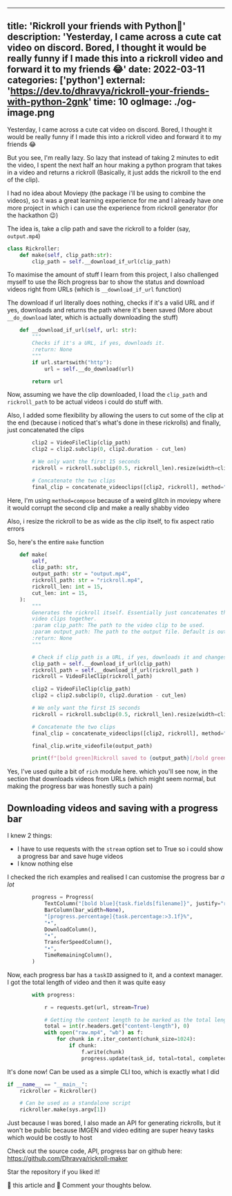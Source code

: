 ---
title: 'Rickroll your friends with Python🐍'
description: 'Yesterday, I came across a cute cat video on discord. Bored, I thought it would be really funny if I made this into a rickroll video and forward it to my friends 😂'
date: 2022-03-11
categories: ['python']
external: 'https://dev.to/dhravya/rickroll-your-friends-with-python-2gnk'
time: 10
ogImage: ./og-image.png
--
Yesterday, I came across a cute cat video on discord. Bored, I thought it would be really funny if I made this into a rickroll video and forward it to my friends 😂

But you see, I'm really lazy. So lazy that instead of taking 2 minutes to edit the video, I spent the next half an hour making a python program that takes in a video and returns a rickroll (Basically, it just adds the rickroll to the end of the clip).

I had no idea about Moviepy (the package i'll be using to combine the videos), so it was a great learning experience for me and I already have one more project in which i can use the experience from rickroll generator (for the hackathon 😉)

The idea is, take a clip path and save the rickroll to a folder (say, `output.mp4`)

```py
class Rickroller:
    def make(self, clip_path:str):
        clip_path = self.__download_if_url(clip_path)
```

To maximise the amount of stuff I learn from this project, I also challenged myself to use the Rich progress bar to show the status and download videos right from URLs (which is `__download_if_url` function)

The download if url literally does nothing, checks if it's a valid URL and if yes, downloads and returns the path where it's been saved (More about `__do_download` later, which is actually downloading the stuff)

```py
    def __download_if_url(self, url: str):
        """
        Checks if it's a URL, if yes, downloads it.
        :return: None
        """
        if url.startswith("http"):
            url = self.__do_download(url)

        return url
```

Now, assuming we have the clip downloaded, I load the `clip_path` and `rickroll_path` to be actual videos i could do stuff with.

Also, I added some flexibility by allowing the users to cut some of the clip at the end (because i noticed that's what's done in these rickrolls) and finally, just concatenated the clips

```py
        clip2 = VideoFileClip(clip_path)
        clip2 = clip2.subclip(0, clip2.duration - cut_len)

        # We only want the first 15 seconds
        rickroll = rickroll.subclip(0.5, rickroll_len).resize(width=clip2.w)

        # Concatenate the two clips
        final_clip = concatenate_videoclips([clip2, rickroll], method="compose")
```
Here, I'm using `method=compose` because of a weird glitch in moviepy where it would corrupt the second clip and make a really shabby video

Also, i resize the rickroll to be as wide as the clip itself, to fix aspect ratio errors

So, here's the entire `make` function
```py
    def make(
        self,
        clip_path: str,
        output_path: str = "output.mp4",
        rickroll_path: str = "rickroll.mp4",
        rickroll_len: int = 15,
        cut_len: int = 15,
    ):
        """
        Generates the rickroll itself. Essentially just concatenates the
        video clips together.
        :param clip_path: The path to the video clip to be used.
        :param output_path: The path to the output file. Default is output.mp4
        :return: None
        """

        # Check if clip_path is a URL, if yes, downloads it and changes the clip_path
        clip_path = self.__download_if_url(clip_path)
        rickroll_path = self.__download_if_url(rickroll_path )
        rickroll = VideoFileClip(rickroll_path)

        clip2 = VideoFileClip(clip_path)
        clip2 = clip2.subclip(0, clip2.duration - cut_len)

        # We only want the first 15 seconds
        rickroll = rickroll.subclip(0.5, rickroll_len).resize(width=clip2.w)

        # Concatenate the two clips
        final_clip = concatenate_videoclips([clip2, rickroll], method="compose")

        final_clip.write_videofile(output_path)

        print(f"[bold green]Rickroll saved to {output_path}[/bold green]")
```

Yes, I've used quite a bit of `rich` module here. which you'll see now, in the section that downloads videos from URLs (which might seem normal, but making the progress bar was honestly such a pain)


## Downloading videos and saving with a progress bar

I knew 2 things:
- I have to use requests with the `stream` option set to True so i could show a progress bar and save huge videos
- I know nothing else

I checked the rich examples and realised I can customise the progress bar *a lot*
```py
        progress = Progress(
            TextColumn("[bold blue]{task.fields[filename]}", justify="right"),
            BarColumn(bar_width=None),
            "[progress.percentage]{task.percentage:>3.1f}%",
            "•",
            DownloadColumn(),
            "•",
            TransferSpeedColumn(),
            "•",
            TimeRemainingColumn(),
        )
```

Now, each progress bar has a `taskID` assigned to it, and a context manager. I got the total length of video and then it was quite easy

```py
        with progress:

            r = requests.get(url, stream=True)

            # Getting the content length to be marked as the total length of the download
            total = int(r.headers.get("content-length"), 0)
            with open("raw.mp4", "wb") as f:
                for chunk in r.iter_content(chunk_size=1024):
                    if chunk:
                        f.write(chunk)
                        progress.update(task_id, total=total, completed=f.tell())
```

It's done now! Can be used as a simple CLI too, which is exactly what I did 

```py
if __name__ == "__main__":
    rickroller = Rickroller()

    # Can be used as a standalone script
    rickroller.make(sys.argv[1])
```

Just because I was bored, I also made an API for generating rickrolls, but it won't be public because IMGEN and video editing are super heavy tasks which would be costly to host 

Check out the source code, API, progress bar on github here:
https://github.com/Dhravya/rickroll-maker

Star the repository if you liked it!

💖 this article and 💬 Comment your thoughts below.
